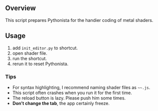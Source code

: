 ## Overview
This script prepares Pythonista for the handier coding of metal shaders.

## Usage
1. add `init_editor.py` to shortcut.
2. open shader file.
3. run the shortcut.
4. rerun it to reset Pythonista.

### Tips
- For syntax highlighting, I recommend naming shader files as `~~.js`.
- This script often crashes when you run it for the first time.
- The reload button is lazy. Please push him some times.
- **Don’t change the tab**, the app certainly freeze.


